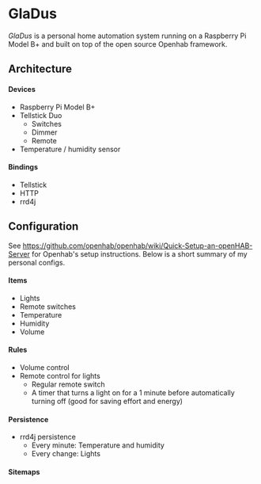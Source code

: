 # GlaDus

*GlaDus* is a personal home automation system running on a Raspberry Pi Model B+ and built on top of the open source Openhab framework.


## Architecture

#### Devices

* Raspberry Pi Model B+
* Tellstick Duo
    + Switches
    + Dimmer
    + Remote
* Temperature / humidity sensor

#### Bindings

- Tellstick
- HTTP
- rrd4j

## Configuration

See https://github.com/openhab/openhab/wiki/Quick-Setup-an-openHAB-Server for Openhab's setup instructions. Below is a short summary of my personal configs.

#### Items

- Lights
- Remote switches
- Temperature
- Humidity
- Volume

#### Rules

- Volume control
- Remote control for lights
    + Regular remote switch
    + A timer that turns a light on for a 1 minute before automatically turning off (good for saving effort and energy)

#### Persistence

- rrd4j persistence
    + Every minute: Temperature and humidity
    + Every change: Lights

#### Sitemaps





